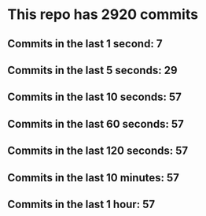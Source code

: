 # This repo has 2920 commits

## Commits in the last 1 second: 7
## Commits in the last 5 seconds: 29
## Commits in the last 10 seconds: 57
## Commits in the last 60 seconds: 57
## Commits in the last 120 seconds: 57
## Commits in the last 10 minutes: 57
## Commits in the last 1 hour: 57
